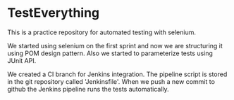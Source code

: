 # TestEverything

This is a practice repository for automated testing with selenium.

We started using selenium on the first sprint and now we are structuring it using POM design pattern.
Also we started to parameterize tests using JUnit API.

We created a CI branch for Jenkins integration. The pipeline script is stored in the git repository called 'Jenkinsfile'.
When we push a new commit to github the Jenkins pipeline runs the tests automatically.